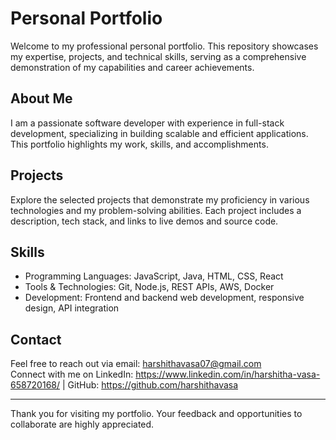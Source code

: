 # Personal Portfolio

Welcome to my professional personal portfolio. This repository showcases my expertise, projects, and technical skills, serving as a comprehensive demonstration of my capabilities and career achievements.

## About Me

I am a passionate software developer with experience in full-stack development, specializing in building scalable and efficient applications. This portfolio highlights my work, skills, and accomplishments.

## Projects

Explore the selected projects that demonstrate my proficiency in various technologies and my problem-solving abilities. Each project includes a description, tech stack, and links to live demos and source code.

## Skills

- Programming Languages: JavaScript, Java, HTML, CSS, React
- Tools & Technologies: Git, Node.js, REST APIs, AWS, Docker
- Development: Frontend and backend web development, responsive design, API integration

## Contact

Feel free to reach out via email: harshithavasa07@gmail.com  
Connect with me on LinkedIn: https://www.linkedin.com/in/harshitha-vasa-658720168/ | GitHub: https://github.com/harshithavasa

---

Thank you for visiting my portfolio. Your feedback and opportunities to collaborate are highly appreciated.
